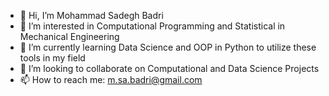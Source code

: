 - 👋 Hi, I’m Mohammad Sadegh Badri
- 👀 I’m interested in Computational Programming and Statistical in Mechanical Engineering
- 🌱 I’m currently learning Data Science and OOP in Python to utilize these tools in my field
- 💞️ I’m looking to collaborate on Computational and Data Science Projects
- 📫 How to reach me: m.sa.badri@gmail.com

<!---
msbadri/msbadri is a ✨ special ✨ repository because its `README.md` (this file) appears on your GitHub profile.
You can click the Preview link to take a look at your changes.
--->

